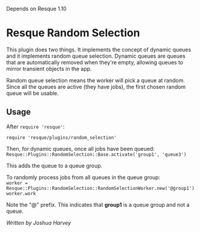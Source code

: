 Depends on Resque 1.10

# Resque Random Selection

This plugin does two things. It implements the concept of dynamic queues
and it implements random queue selection. Dynamic queues are queues that
are automatically removed when they're empty, allowing queues to mirror
transient objects in the app.

Random queue selection means the worker will pick a queue at random. Since
all the queues are active (they have jobs), the first chosen random queue
will be usable.

## Usage

After `require 'resque'`:

`require 'resque/plugins/random_selection'`

Then, for dynamic queues, once all jobs have been queued:
<code>
    Resque::Plugins::RandomSelection::Base.activate('group1', 'queue3')
</code>

This adds the queue to a queue group.

To randomly process jobs from all queues in the queue group:
<code>
    worker = Resque::Plugins::RandomSelection::RandomSelectionWorker.new('@group1')
    worker.work
</code>

Note the "@" prefix. This indicates that **group1** is a queue group and not a queue.

_Written by Joshua Harvey_
